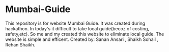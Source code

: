 # Mumbai-Guide
This repository is for website Mumbai Guide. It was created during hackathon.
In today's it difficult to take local guide(becoz of costing, safety,etc). 
So me and my created this website to eliminate local guide. The website is simple and efficent.
Created by: Sanan Ansari , Shaikh Sohail , Rehan Shaikh.
